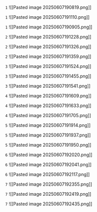 `1`
![[Pasted image 20250607190819.png]]

`1`
![[Pasted image 20250607191110.png]]

`1`
![[Pasted image 20250607190905.png]]

`2`
![[Pasted image 20250607191228.png]]

`2`
![[Pasted image 20250607191326.png]]

`2`
![[Pasted image 20250607191359.png]]

`3`
![[Pasted image 20250607191524.png]]

`3`
![[Pasted image 20250607191455.png]]

`3`
![[Pasted image 20250607191541.png]]

`4`
![[Pasted image 20250607191609.png]]

`4`
![[Pasted image 20250607191633.png]]

`4`
![[Pasted image 20250607191705.png]]

`5`
![[Pasted image 20250607191914.png]]

`5`
![[Pasted image 20250607191937.png]]

`5`
![[Pasted image 20250607191950.png]]

`6`
![[Pasted image 20250607192020.png]]

`6`
![[Pasted image 20250607192041.png]]

`6`
![[Pasted image 20250607192117.png]]

`7`
![[Pasted image 20250607192355.png]]

`7`
![[Pasted image 20250607192419.png]]

`7`
![[Pasted image 20250607192435.png]]

